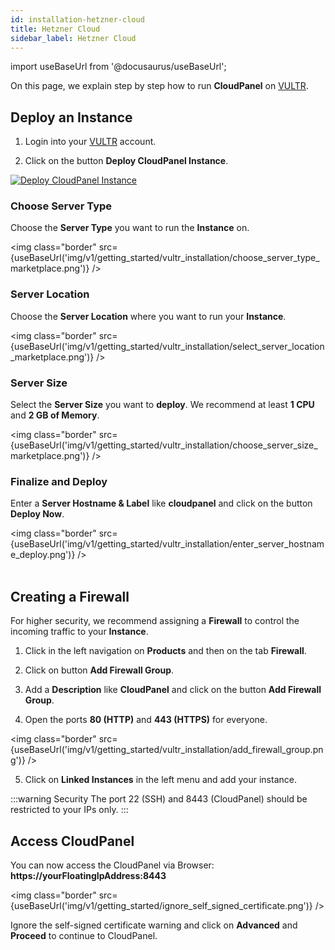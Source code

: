 ```yaml
---
id: installation-hetzner-cloud
title: Hetzner Cloud
sidebar_label: Hetzner Cloud
---
```


import useBaseUrl from '@docusaurus/useBaseUrl';

On this page, we explain step by step how to run **CloudPanel** on [VULTR](https://www.vultr.com/).

## Deploy an Instance

1) Login into your [VULTR](https://my.vultr.com/) account. <br />

2) Click on the button **Deploy CloudPanel Instance**.

[![Deploy CloudPanel Instance](/img/v1/getting_started/vultr_installation/create_cloudpanel_instance_one_click.png)](https://my.vultr.com/deploy?marketplace_app=cloudpanel1&marketplace_vendor_username=cloudpanel&ref=6879286)

### Choose Server Type

Choose the **Server Type** you want to run the **Instance** on.

<img class="border" src={useBaseUrl('img/v1/getting_started/vultr_installation/choose_server_type_marketplace.png')} />

### Server Location

Choose the **Server Location** where you want to run your **Instance**.

<img class="border" src={useBaseUrl('img/v1/getting_started/vultr_installation/select_server_location_marketplace.png')} />

### Server Size

Select the **Server Size** you want to **deploy**. We recommend at least **1 CPU** and **2 GB of Memory**. 

<img class="border" src={useBaseUrl('img/v1/getting_started/vultr_installation/choose_server_size_marketplace.png')} />

### Finalize and Deploy

Enter a **Server Hostname & Label** like **cloudpanel** and click on the button **Deploy Now**.

<img class="border" src={useBaseUrl('img/v1/getting_started/vultr_installation/enter_server_hostname_deploy.png')} /> <br /><br />

## Creating a Firewall

For higher security, we recommend assigning a **Firewall** to control the incoming traffic to your **Instance**.

1) Click in the left navigation on **Products** and then on the tab **Firewall**.

2) Click on button **Add Firewall Group**.

3) Add a **Description** like **CloudPanel** and click on the button **Add Firewall Group**.

4) Open the ports **80 (HTTP)** and **443 (HTTPS)** for everyone.

<img class="border" src={useBaseUrl('img/v1/getting_started/vultr_installation/add_firewall_group.png')} />

5) Click on **Linked Instances** in the left menu and add your instance.

:::warning Security
The port 22 (SSH) and 8443 (CloudPanel) should be restricted to your IPs only.
:::

## Access CloudPanel

You can now access the CloudPanel via Browser: **https://yourFloatingIpAddress:8443**

<img class="border" src={useBaseUrl('img/v1/getting_started/ignore_self_signed_certificate.png')} />

Ignore the self-signed certificate warning and click on **Advanced** and **Proceed** to continue to CloudPanel.






